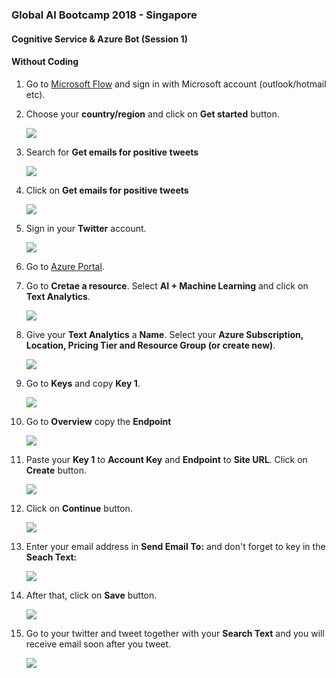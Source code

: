 ### Global AI Bootcamp 2018 - Singapore
#### Cognitive Service & Azure Bot (Session 1)

#### Without Coding

1. Go to [Microsoft Flow](https://flow.microsoft.com/en-us/) and sign in with Microsoft account (outlook/hotmail etc).

2. Choose your **country/region** and click on **Get started** button.

	![](https://github.com/ceteongvanness/eventdemo/blob/master/Global%20AI%20Bootcamp%20SG%20Lab/Image/Image%201%20-%201.png)
    
3. Search for **Get emails for positive tweets**

	![](https://github.com/ceteongvanness/eventdemo/blob/master/Global%20AI%20Bootcamp%20SG%20Lab/Image/Image%201%20-%202.png)

4. Click on **Get emails for positive tweets**

	![](https://github.com/ceteongvanness/eventdemo/blob/master/Global%20AI%20Bootcamp%20SG%20Lab/Image/Image%201%20-%203.png)
    
5. Sign in your **Twitter** account.

	![](https://github.com/ceteongvanness/eventdemo/blob/master/Global%20AI%20Bootcamp%20SG%20Lab/Image/Image%201%20-%204.png)

6. Go to [Azure Portal](https://login.microsoftonline.com/common/oauth2/authorize?resource=https%3a%2f%2fmanagement.core.windows.net%2f&response_mode=form_post&response_type=code+id_token&scope=user_impersonation+openid&state=OpenIdConnect.AuthenticationProperties%3dDGYQDc4g3LxZ5HdEBNOvdSHjntpC06NRUThiCtdSJb1xhtUBPX9xgmByG4-0Ad-XnayNkGJ3mF0V_84TQNN0YocQRn2NCnfQUZ-7sDL_z3fqtIlw8KKw3SxZv3h5ZSdZyzCyGoKZ9kynclPIyRw5EKjFsEsW8n1xZ099qBaoN_akiNkNJVjQ9Wq6DbT0Iit7CoW478dG3-EX1S7AXvxXzab3f40OkXvzGow3FdTB928&nonce=636800321182391099.NmI1YTRhYzctOGNlNS00MmMwLWFjMWYtNzllMjcyMWVlZmZhZDVmNmYyN2EtYjM0Yi00ZGIxLTk1MDEtZDk0YWMwMmFiMmYy&client_id=c44b4083-3bb0-49c1-b47d-974e53cbdf3c&redirect_uri=https%3a%2f%2fportal.azure.com%2fsignin%2findex%2f&site_id=501430&client-request-id=32217de3-cef0-4f92-b556-3ebd4a7d9684&x-client-SKU=ID_NET&x-client-ver=1.0.40306.1554).

7. Go to **Cretae a resource**. Select **AI + Machine Learning** and click on **Text Analytics**.

	![](https://github.com/ceteongvanness/eventdemo/blob/master/Global%20AI%20Bootcamp%20SG%20Lab/Image/Image%201%20-%206.png)

8. Give your **Text Analytics** a **Name**. Select your **Azure Subscription, Location, Pricing Tier and Resource Group (or create new)**.

	![](https://github.com/ceteongvanness/eventdemo/blob/master/Global%20AI%20Bootcamp%20SG%20Lab/Image/Image%201%20-%207.png)
    
9. Go to **Keys** and copy **Key 1**.

	![](https://github.com/ceteongvanness/eventdemo/blob/master/Global%20AI%20Bootcamp%20SG%20Lab/Image/Image%201%20-%208.png)
    
10. Go to **Overview** copy the **Endpoint**

	![](https://github.com/ceteongvanness/eventdemo/blob/master/Global%20AI%20Bootcamp%20SG%20Lab/Image/Image%201%20-%209.png)
    
11. Paste your **Key 1** to **Account Key** and **Endpoint** to **Site URL**. Click on **Create** button.

	![](https://github.com/ceteongvanness/eventdemo/blob/master/Global%20AI%20Bootcamp%20SG%20Lab/Image/Image%201%20-%2010.png)
    
12. Click on **Continue** button.

	![](https://github.com/ceteongvanness/eventdemo/blob/master/Global%20AI%20Bootcamp%20SG%20Lab/Image/Image%201%20-%2011.png)
    
13. Enter your email address in **Send Email** **To:** and don't forget to key in the **Seach Text:**

	![](https://github.com/ceteongvanness/eventdemo/blob/master/Global%20AI%20Bootcamp%20SG%20Lab/Image/Image%201%20-%2012.png)
    
14. After that, click on **Save** button.

	![](https://github.com/ceteongvanness/eventdemo/blob/master/Global%20AI%20Bootcamp%20SG%20Lab/Image/Image%201%20-%2013.png)
    
15. Go to your twitter and tweet together with your **Search Text** and you will receive email soon after you tweet.

	![](https://github.com/ceteongvanness/eventdemo/blob/master/Global%20AI%20Bootcamp%20SG%20Lab/Image/Image%201%20-%2014.png)


